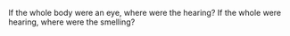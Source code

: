 If the whole body were an eye, where were the hearing? If the whole were hearing, where were the smelling?

